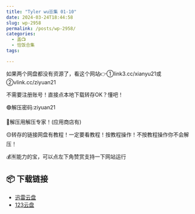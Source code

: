 ```yaml
---
title: "Tyler wu🈴集 01-10"
date: 2024-03-24T18:44:58
slug: wp-2958
permalink: /posts/wp-2958/
categories:
  - 盖📺
  - 恰饭合集
tags:

---
```


如果两个网盘都没有资源了，看这个网站👉①link3.cc/xianyu21或②vlink.cc/ziyuan21

不需要注册账号！直接点本地下载转存OK？懂吧！

🟢解压密码:ziyuan21

🔵解压用解压专家！(应用商店有)

🟡转存的链接网盘有教程！一定要看教程！按教程操作！不按教程操作你不会解压！

💰🈶能力的宝，可以点左下角赞赏支持一下网站运行

## 📦 下载链接
- [迅雷云盘](https://blziyuan21.com/pay-download/2958?key=9d31b2fb42&down_id=0)
- [123云盘](https://blziyuan21.com/pay-download/2958?key=9d31b2fb42&down_id=1)

